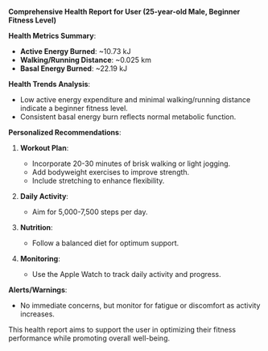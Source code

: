 **Comprehensive Health Report for User (25-year-old Male, Beginner Fitness Level)**

**Health Metrics Summary**:
- **Active Energy Burned**: ~10.73 kJ
- **Walking/Running Distance**: ~0.025 km
- **Basal Energy Burned**: ~22.19 kJ

**Health Trends Analysis**:
- Low active energy expenditure and minimal walking/running distance indicate a beginner fitness level.
- Consistent basal energy burn reflects normal metabolic function.

**Personalized Recommendations**:
1. **Workout Plan**:
   - Incorporate 20-30 minutes of brisk walking or light jogging.
   - Add bodyweight exercises to improve strength.
   - Include stretching to enhance flexibility.

2. **Daily Activity**:
   - Aim for 5,000-7,500 steps per day.

3. **Nutrition**:
   - Follow a balanced diet for optimum support.

4. **Monitoring**:
   - Use the Apple Watch to track daily activity and progress.

**Alerts/Warnings**:
- No immediate concerns, but monitor for fatigue or discomfort as activity increases. 

This health report aims to support the user in optimizing their fitness performance while promoting overall well-being.